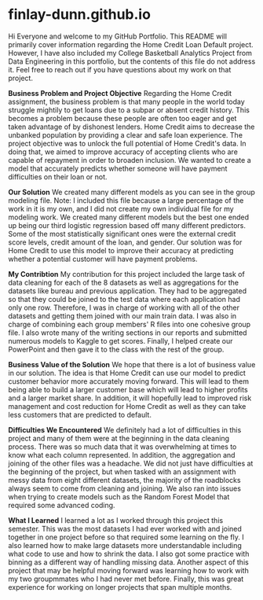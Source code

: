 # finlay-dunn.github.io

Hi Everyone and welcome to my GitHub Portfolio. This README will primarily cover information regarding the Home Credit Loan Default project. However, I have also included my College Basketball Analytics Project from Data Engineering in this portfolio, but the contents of this file do not address it. Feel free to reach out if you have questions about my work on that project. 

**Business Problem and Project Objective**
Regarding the Home Credit assignment, the business problem is that many people in the world today struggle mightily to get loans due to a subpar or absent credit history. This becomes a problem because these people are often too eager and get taken advantage of by dishonest lenders. Home Credit aims to decrease the unbanked population by providing a clear and safe loan experience. The project objective was to unlock the full potential of Home Credit's data. In doing that, we aimed to improve accuracy of accepting clients who are capable of repayment in order to broaden inclusion. We wanted to create a model that accurately predicts whether someone will have payment difficulties on their loan or not. 

**Our Solution**
We created many different models as you can see in the group modeling file. Note: I included this file because a large percentage of the work in it is my own, and I did not create my own individual file for my modeling work. We created many different models but the best one ended up being our third logistic regression based off many different predictors. Some of the most statistically significant ones were the external credit score levels, credit amount of the loan, and gender. Our solution was for Home Credit to use this model to improve their accuracy at predicting whether a potential customer will have payment problems. 

**My Contribtion**
My contribution for this project included the large task of data cleaning for each of the 8 datasets as well as aggregations for the datasets like bureau and previous application. They had to be aggregated so that they could be joined to the test data where each application had only one row. Therefore, I was in charge of working with all of the other datasets and getting them joined with our main train data. I was also in charge of combining each group members' R files into one cohesive group file. I also wrote many of the writing sections in our reports and submitted numerous models to Kaggle to get scores. Finally, I helped create our PowerPoint and then gave it to the class with the rest of the group. 

**Business Value of the Solution**
We hope that there is a lot of business value in our solution. The idea is that Home Credit can use our model to predict customer behavior more accurately moving forward. This will lead to them being able to build a larger customer base which will lead to higher profits and a larger market share. In addition, it will hopefully lead to improved risk management and cost reduction for Home Credit as well as they can take less customers that are predicted to default. 

**Difficulties We Encountered**
We definitely had a lot of difficulties in this project and many of them were at the beginning in the data cleaning process. There was so much data that it was overwhelming at times to know what each column represented. In addition, the aggregation and joining of the other files was a headache. We did not just have difficulties at the beginning of the project, but when tasked with an assignment with messy data from eight different datasets, the majority of the roadblocks always seem to come from cleaning and joining. We also ran into issues when trying to create models such as the Random Forest Model that required some advanced coding. 

**What I Learned**
I learned a lot as I worked through this project this semester. This was the most datasets I had ever worked with and joined together in one project before so that required some learning on the fly. I also learned how to make large datasets more understandable including what code to use and how to shrink the data. I also got some practice with binning as a different way of handling missing data. Another aspect of this project that may be helpful moving forward was learning how to work with my two groupmmates who I had never met before. Finally, this was great experience for working on longer projects that span multiple months. 
